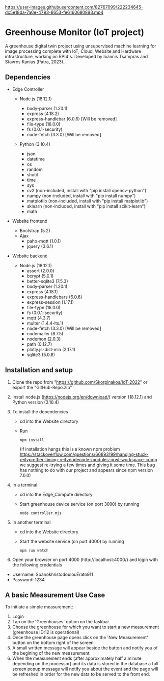 https://user-images.githubusercontent.com/82767099/222234645-dc5e18da-7a0e-4793-8653-fe6160680893.mp4
# Greenhouse Monitor (IoT project)
A greenhouse digital twin project using unsupervised machine learning for image processing complete with IoT, Cloud, Website and Hardware infrastructure, working on RPI4's.
Developed by Ioannis Tsampras and Stavros Kanias (Patra, 2023).

## Dependencies

+ Edge Controller
  + Node.js (18.12.1)
    - body-parser (1.20.1)
    - express (4.18.2)
    - express-handlebar (6.0.6) [Will be removed]
    - file-type (18.0.0)
    - fs (0.0.1-security)
    - node-fetch (3.3.0) [Will be removed]
    
  + Python (3.10.4)
    - json
    - datetime
    - os
    - random
    - shutil
    - time
    - sys
    - cv2 (non-included, install with "pip install opencv-python")
    - numpy (non-included, install with "pip install numpy")
    - matplotlib (non-included, install with "pip install matplotlib")
    - sklearn (non-included, install with "pip install scikit-learn")
    - math
    
    
  
+ Website frontend  

  + Bootstrap (5.2)
  + Ajax
    - paho-mqtt (1.0.1)
    - jquery (3.6.1)
    
+ Website backend

  + Node.js (18.12.1)
    - assert (2.0.0)
    - bcrypt (5.0.1)
    - better-sqlite3 (7.5.3)
    - body-parser (1.20.1)
    - express (4.18.1)
    - express-handlebars (6.0.6)
    - express-session (1.17.1)
    - file-type (18.0.0)
    - fs (0.0.1-security)
    - mqtt (4.3.7)
    - multer (1.4.4-lts.1)
    - node-fetch (3.3.0) [Will be removed]
    - nodemailer (6.7.5)
    - nodemon (2.0.3)
    - path (0.12.7)
    - plotly.js-dist-min (2.17.1)
    - sqlite3 (5.0.8)

## Installation and setup

1) Clone the repo from "https://github.com/Skorpinakos/IoT-2022" or export the "GitHub-Repo.zip" 
2) Install node.js (https://nodejs.org/en/download/) version (18.12.1) and Python version (3.10.4)
3) To install the dependencies 
   + cd into the Website directory
   + Run
  
      ```
      npm install
      ```
      (If installation hangs this is a known npm problem https://stackoverflow.com/questions/66893199/hanging-stuck-reifyprettier-timing-reifynodenode-modules-nrwl-workspace-comp we suggest re-trying a few times and giving it some time. This bug has nothing to do with our project and appears since npm version 7.0.0)
4) In a terminal 




   + cd into the Edge_Compute directory
   + Start greenhouse device service (on port 3000) by running

      ```
      node controller.mjs
      ```
5) In another terminal 
   + cd into the Website directory
   + Start the website service (on port 4000) by running
  
      ```
      npm run watch
      ```
6) Open your browser on port 4000 (http://localhost:4000/) and login with the following credentials

  + Username: SpanokhristodoulouErato911
  + Password: 1234

## A basic Measurement Use Case

To initiate a simple measurement:

1) Login
2) Tap on the 'Greenhouses' option on the taskbar
3) Choose the greenhouse for which you want to start a new measurement (greenhouse ID:12 is operational)
4) Once the greenhouse page opens click on the 'New Measurement' button on the bottom right of the screen
5) A small written message will appear beside the button and notify you of the begining of the new measurement
6) When the measurement ends (after approximately half a minute depending on the processor) and its data is stored in the database a full screen popup message will notify you about the event and the page will be refreshed in order for the new data to be served to the front end.
